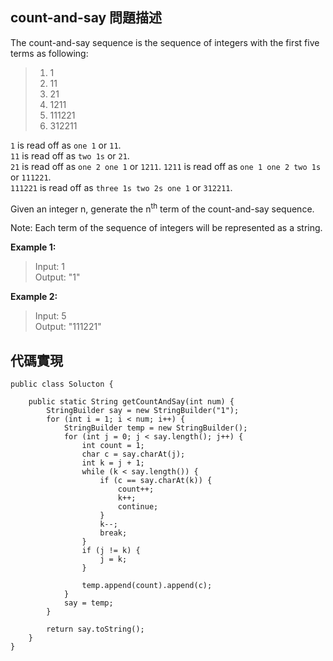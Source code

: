 ## count-and-say 問題描述

The count-and-say sequence is the sequence of integers with the first five terms as following:

> 1. 1
> 2. 11
> 3. 21
> 4. 1211
> 5. 111221
> 6. 312211

``1`` is read off as ``one 1`` or ``11``.  
``11`` is read off as ``two 1s`` or ``21``.   
``21`` is read off as ``one 2 one 1`` or ``1211``.
``1211`` is read off as ``one 1 one 2 two 1s`` or ``111221``.      
``111221`` is read off as ``three 1s two 2s one 1`` or ``312211``.

Given an integer n, generate the n<sup>th</sup> term of the count-and-say sequence.

Note: Each term of the sequence of integers will be represented as a string.

**Example 1:**  
>  Input: 1  
> Output: "1"

**Example 2:**  
> Input: 5  
> Output: "111221"

## 代碼實現
```
public class Solucton {

	public static String getCountAndSay(int num) {
		StringBuilder say = new StringBuilder("1");
		for (int i = 1; i < num; i++) {
			StringBuilder temp = new StringBuilder();
			for (int j = 0; j < say.length(); j++) {
				int count = 1;
				char c = say.charAt(j);
				int k = j + 1;
				while (k < say.length()) {
					if (c == say.charAt(k)) {
						count++;
						k++;
						continue;
					}
					k--;
					break;
				}
				if (j != k) {
					j = k;
				}

				temp.append(count).append(c);
			}
			say = temp;
		}

		return say.toString();
	}
}

```


